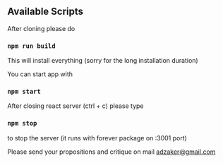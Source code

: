 
## Available Scripts

After cloning please do

### `npm run build`

This will install everything (sorry for the long installation duration)

You can start app with

### `npm start`

After closing react server (ctrl + c) please type

### `npm stop`

to stop the server (it runs with forever package on :3001 port)

Please send your propositions and critique on mail adzaker@gmail.com